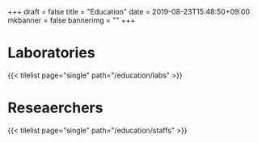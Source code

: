 +++
draft = false
title = "Education"
date = 2019-08-23T15:48:50+09:00
mkbanner = false
bannerimg = ""
+++

# Laboratories
{{< tilelist page="single" path="/education/labs" >}}

# Reseaerchers
{{< tilelist page="single" path="/education/staffs" >}}
